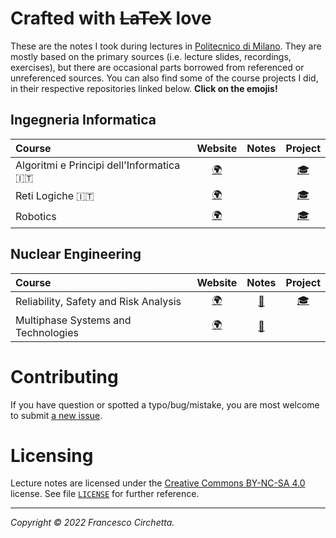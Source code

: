 # Crafted with ~~LaTeX~~ love

These are the notes I took during lectures in [Politecnico di Milano][polimi]. They
are mostly based on the primary sources (i.e. lecture slides, recordings,
exercises), but there are occasional parts borrowed from referenced or
unreferenced sources. You can also find some of the course projects I did, in
their respective repositories linked below. **Click on the emojis!**

## Ingegneria Informatica

| Course | Website | Notes | Project |
| :- | :-: | :-: | :-: |
| Algoritmi e Principi dell'Informatica :it: | [:earth_africa:][api-link] | | [:mortar_board:][api-proj] |
| Reti Logiche :it: | [:earth_africa:][retilogiche-link] | | [:mortar_board:][retilogiche-proj] |
| Robotics | [:earth_africa:][robotics-link] | | [:mortar_board:][robotics-proj] |

## Nuclear Engineering

| Course | Website | Notes | Project |
| :- | :-: | :-: | :-: |
| Reliability, Safety and Risk Analysis | [:earth_africa:][rsra-link] | [:closed_book:][rsra-tex] | [:mortar_board:][rsra-proj] |
| Multiphase Systems and Technologies | [:earth_africa:][mst-link] | [:closed_book:][mst-tex] | |

# Contributing

If you have question or spotted a typo/bug/mistake, you are most welcome to
submit [a new issue][new-issue].

# Licensing

Lecture notes are licensed under the
[Creative Commons BY-NC-SA 4.0](https://creativecommons.org/licenses/by-nc-sa/4.0/)
license. See file [`LICENSE`][license-url] for further reference.

---

*Copyright &copy; 2022 Francesco Circhetta.*

 [polimi]: https://polimi.it

 [api-link]: https://www11.ceda.polimi.it/schedaincarico/schedaincarico/controller/scheda_pubblica/SchedaPublic.do?&evn_default=evento&c_classe=645738&polij_device_category=DESKTOP&__pj0=0&__pj1=5ad1c96a5947e92eab28395ec5fb3feb
 [api-proj]: https://github.com/nuclearforg/api

 [retilogiche-link]: https://www4.ceda.polimi.it/manifesti/manifesti/controller/ManifestoPublic.do?EVN_DETTAGLIO_RIGA_MANIFESTO=evento&aa=2017&k_cf=225&k_corso_la=358&k_indir=II3&codDescr=051228&lang=IT&semestre=1&anno_corso=3&idItemOfferta=133688&idRiga=221823
 [retilogiche-proj]: https://github.com/nuclearforg/reti-logiche

 [robotics-link]: https://www11.ceda.polimi.it/schedaincarico/schedaincarico/controller/scheda_pubblica/SchedaPublic.do?&evn_default=evento&c_classe=667653&__pj0=0&__pj1=65445b4a0468d54ae55ee95bd3217623
 [robotics-proj]: https://github.com/nuclearforg/robotics

 [rsra-link]: https://www4.ceda.polimi.it/manifesti/manifesti/controller/ManifestoPublic.do?EVN_DETTAGLIO_RIGA_MANIFESTO=evento&aa=2021&k_cf=225&k_corso_la=478&k_indir=X2A&codDescr=054649&lang=IT&semestre=2&anno_corso=1&idItemOfferta=155225&idRiga=268350
 [rsra-tex]: /courses/rsra/rsra.pdf
 [rsra-proj]: https://github.com/nuclearforg/rsra

 [mst-link]: https://www11.ceda.polimi.it/schedaincarico/schedaincarico/controller/scheda_pubblica/SchedaPublic.do?&evn_default=evento&c_classe=764750&polij_device_category=DESKTOP&__pj0=0&__pj1=a0b690c165705898fcb86ed48a5f2c8d
 [mst-tex]: /courses/mst/mst.pdf

 [new-issue]: https://github.com/nuclearforg/lecture-notes/issues/new

 [license-url]: /LICENSE